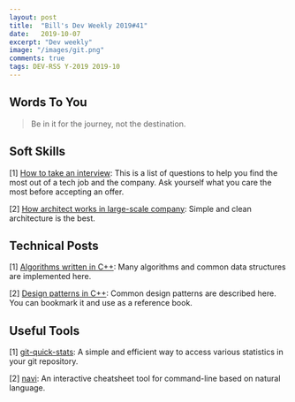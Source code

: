 ```yaml
---
layout: post
title:  "Bill's Dev Weekly 2019#41"
date:   2019-10-07
excerpt: "Dev weekly"
image: "/images/git.png"
comments: true
tags: DEV-RSS Y-2019 2019-10
---
```


## Words To You

> Be in it for the journey, not the destination.

## Soft Skills

[1] [How to take an interview](https://github.com/viraptor/reverse-interview): This is a list of questions to help you find the most out of a tech job and the company. Ask yourself what you care the most before accepting an offer.

[2] [How architect works in large-scale company](https://blog.pragmaticengineer.com/software-architecture-is-overrated/): Simple and clean architecture is the best.


## Technical Posts

[1] [Algorithms written in C++](https://github.com/TheAlgorithms/C-Plus-Plus): Many algorithms and common data structures are implemented here.

[2] [Design patterns in C++](https://cpppatterns.com/): Common design patterns are described here. You can bookmark it and use as a reference book.

## Useful Tools

[1] [git-quick-stats](https://github.com/arzzen/git-quick-stats/): A simple and efficient way to access various statistics in your git repository.

[2] [navi](https://github.com/denisidoro/navi): An interactive cheatsheet tool for command-line based on natural language.



